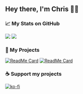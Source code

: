 ## Hey there, I'm Chris ✌🏻

### 📈 My Stats on GitHub
![](http://github-profile-summary-cards.vercel.app/api/cards/profile-details?username=christopherklay&theme=github)
![](http://github-profile-summary-cards.vercel.app/api/cards/stats?username=christopherklay&theme=github)

### 🚀 My Projects
[![ReadMe Card](https://github-readme-stats.vercel.app/api/pin/?username=christopherklay&repo=stadiaenhanced)](https://github.com/ChristopherKlay/StadiaEnhanced)
[![ReadMe Card](https://github-readme-stats.vercel.app/api/pin/?username=christopherklay&repo=starrailtracker)](https://github.com/ChristopherKlay/StarRailTracker)

### ☕ Support my projects
[![ko-fi](https://ko-fi.com/img/githubbutton_sm.svg)](https://ko-fi.com/B0B079EUW)
